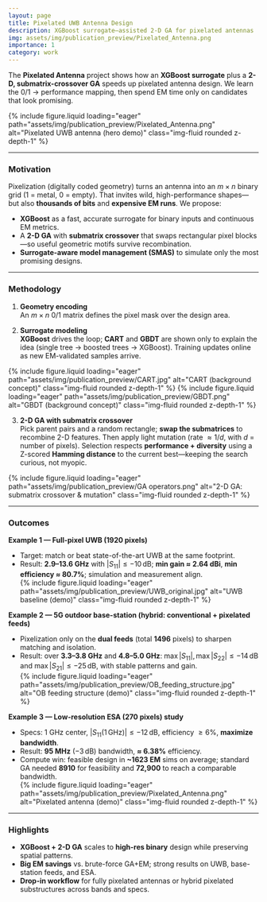 ```yaml
---
layout: page
title: Pixelated UWB Antenna Design
description: XGBoost surrogate–assisted 2-D GA for pixelated antennas
img: assets/img/publication_preview/Pixelated_Antenna.png
importance: 1
category: work
---
```


The **Pixelated Antenna** project shows how an **XGBoost surrogate** plus a **2-D, submatrix-crossover GA** speeds up pixelated antenna design. We learn the 0/1 → performance mapping, then spend EM time only on candidates that look promising.

{% include figure.liquid loading="eager" path="assets/img/publication_preview/Pixelated_Antenna.png" alt="Pixelated UWB antenna (hero demo)" class="img-fluid rounded z-depth-1" %}

---

### Motivation

Pixelization (digitally coded geometry) turns an antenna into an $m \times n$ binary grid (1 = metal, 0 = empty). That invites wild, high-performance shapes—but also **thousands of bits** and **expensive EM runs**. We propose:

- **XGBoost** as a fast, accurate surrogate for binary inputs and continuous EM metrics.  
- A **2-D GA** with **submatrix crossover** that swaps rectangular pixel blocks—so useful geometric motifs survive recombination.  
- **Surrogate-aware model management (SMAS)** to simulate only the most promising designs.

---

### Methodology

1) **Geometry encoding**  
An $m \times n$ 0/1 matrix defines the pixel mask over the design area.

2) **Surrogate modeling**  
**XGBoost** drives the loop; **CART** and **GBDT** are shown only to explain the idea (single tree → boosted trees → XGBoost). Training updates online as new EM-validated samples arrive.

{% include figure.liquid loading="eager" path="assets/img/publication_preview/CART.jpg" alt="CART (background concept)" class="img-fluid rounded z-depth-1" %}
{% include figure.liquid loading="eager" path="assets/img/publication_preview/GBDT.png" alt="GBDT (background concept)" class="img-fluid rounded z-depth-1" %}

3) **2-D GA with submatrix crossover**  
Pick parent pairs and a random rectangle; **swap the submatrices** to recombine 2-D features. Then apply light mutation (rate $\approx 1/d$, with $d$ = number of pixels). Selection respects **performance + diversity** using a Z-scored **Hamming distance** to the current best—keeping the search curious, not myopic.

{% include figure.liquid loading="eager" path="assets/img/publication_preview/GA operators.png" alt="2-D GA: submatrix crossover & mutation" class="img-fluid rounded z-depth-1" %}

---

### Outcomes

**Example 1 — Full-pixel UWB (1920 pixels)**  
- Target: match or beat state-of-the-art UWB at the same footprint.  
- Result: **2.9–13.6 GHz** with $\lvert S_{11}\rvert \le -10\,\text{dB}$; **min gain ≈ 2.64 dBi**, **min efficiency ≈ 80.7%**; simulation and measurement align.  
{% include figure.liquid loading="eager" path="assets/img/publication_preview/UWB_original.jpg" alt="UWB baseline (demo)" class="img-fluid rounded z-depth-1" %}

**Example 2 — 5G outdoor base-station (hybrid: conventional + pixelated feeds)**  
- Pixelization only on the **dual feeds** (total **1496** pixels) to sharpen matching and isolation.  
- Result: over **3.3–3.8 GHz** and **4.8–5.0 GHz**: $\max \lvert S_{11}\rvert, \max \lvert S_{22}\rvert \le -14\,\text{dB}$ and $\max \lvert S_{21}\rvert \le -25\,\text{dB}$, with stable patterns and gain.  
{% include figure.liquid loading="eager" path="assets/img/publication_preview/OB_feeding_structure.jpg" alt="OB feeding structure (demo)" class="img-fluid rounded z-depth-1" %}

**Example 3 — Low-resolution ESA (270 pixels) study**  
- Specs: 1 GHz center, $\lvert S_{11}(1\,\text{GHz})\rvert \le -12\,\text{dB}$, efficiency $\ge 6\%$, **maximize bandwidth**.  
- Result: **95 MHz** $(-3\,\text{dB})$ bandwidth, **≈ 6.38%** efficiency.  
- Compute win: feasible design in **~1623 EM** sims on average; standard GA needed **8910** for feasibility and **72,900** to reach a comparable bandwidth.  
{% include figure.liquid loading="eager" path="assets/img/publication_preview/Pixelated_Antenna.png" alt="Pixelated antenna (demo)" class="img-fluid rounded z-depth-1" %}

---

### Highlights

- **XGBoost + 2-D GA** scales to **high-res binary** design while preserving spatial patterns.  
- **Big EM savings** vs. brute-force GA+EM; strong results on UWB, base-station feeds, and ESA.  
- **Drop-in workflow** for fully pixelated antennas or hybrid pixelated substructures across bands and specs.

